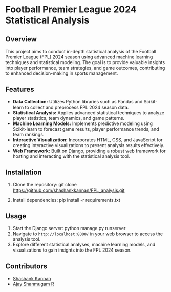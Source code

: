 # Football Premier League 2024 Statistical Analysis

## Overview
This project aims to conduct in-depth statistical analysis of the Football Premier League (FPL) 2024 season using advanced machine learning techniques and statistical modeling. The goal is to provide valuable insights into player performance, team strategies, and game outcomes, contributing to enhanced decision-making in sports management.

## Features
- **Data Collection:** Utilizes Python libraries such as Pandas and Scikit-learn to collect and preprocess FPL 2024 season data.
- **Statistical Analysis:** Applies advanced statistical techniques to analyze player statistics, team dynamics, and game patterns.
- **Machine Learning Models:** Implements predictive modeling using Scikit-learn to forecast game results, player performance trends, and team rankings.
- **Interactive Visualization:** Incorporates HTML, CSS, and JavaScript for creating interactive visualizations to present analysis results effectively.
- **Web Framework:** Built on Django, providing a robust web framework for hosting and interacting with the statistical analysis tool.

## Installation
1. Clone the repository:
git clone https://github.com/shashankkannan/FPL_analysis.git

2. Install dependencies:
pip install -r requirements.txt


## Usage
1. Start the Django server:
python manage.py runserver
2. Navigate to `http://localhost:8000/` in your web browser to access the analysis tool.
3. Explore different statistical analyses, machine learning models, and visualizations to gain insights into the FPL 2024 season.

## Contributors
- [Shashank Kannan](https://github.com/yourusername)
- [Ajay Shanmugam R](https://github.com/AjSha1397)


